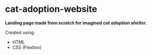 # cat-adoption-website

<strong> Landing page made from scratch for imagined <em> cat adoption shelter</em>.</strong>

Created using:
<ul>
    <li>HTML</li>
    <li>CSS (Flexbox)</li>
</ul>

